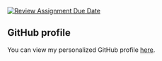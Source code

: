 [![Review Assignment Due Date](https://classroom.github.com/assets/deadline-readme-button-22041afd0340ce965d47ae6ef1cefeee28c7c493a6346c4f15d667ab976d596c.svg)](https://classroom.github.com/a/O-1AGqKT)

## GitHub profile
You can view my personalized GitHub profile
[here](https://github.com/homuhomy).
